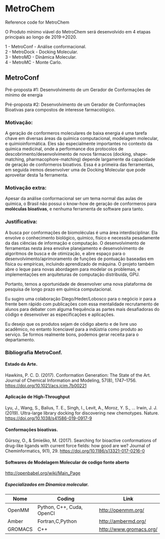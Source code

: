 # MetroChem
Reference code for MetroChem

O Produto mínimo viável do MetroChem será desenvolvido em 4 etapas principais ao longo de 2019->2020.

1 - MetroConf - Análise conformacional.  
2 - MetroDock - Docking Molecular.  
3 - MetroMD - Dinâmica Molecular.  
4 - MetroMC - Monte Carlo.  

## MetroConf 

Pré-proposta #1: Desenvolvimento de um Gerador de Conformações de mínimo de energia

Pré-proposta #2: Desenvolvimento de um Gerador de Conformações Bioativas
para compostos de interesse farmacológico.

### Motivação:
A geração de conformeros moleculares de baixa energia é uma tarefa chave
em diversas áreas da química computacional, modelagem molecular, e
quimioinformática. Eles são especialmente importantes no contexto da
química medicinal, onde a performance dos protocolos de
descobrimento/desenvolvimento de novos fármacos (docking,
shape-matching, pharmacophore-matching) depende largamente da capacidade
de geração de conformeros bioativos. Essa é a primeira das ferramentas,
em seguida iremos desenvolver uma de Docking Molecular que pode 
aproveitar desta 1a ferramenta.

### Motivação extra:
Apesar da análise conformacional ser um tema normal das aulas de química, o Brasil não possui o know-how de geração de conformeros para <b>moléculas bioativas</b>, e nenhuma ferramenta de software para tanto.

### Justificativa:
A busca por conformações de biomoléculas é uma área interdisciplinar.
Ela envolve o conhecimento biológico, químico, físico e necessita
pesadamente da das ciências de informação e computação. O
desenvolvimento de ferramentas nesta área envolve planejamento e
desenvolvimento de algoritmos de busca e de otimização, e abre espaço
para o desenvolvimento/aprimoramento de funções de pontuação baseadas em
física ou empíricas, incluindo aprendizado de máquina. O projeto também
abre o leque para novas abordagem para modelar os problemas, e
implementações em arquiteturas de computação distribuída, GPU.


Portanto, temos a oportunidade de desenvolver uma nova plataforma de
pesquisa de longo prazo em química computacional.


Eu sugiro uma colaboração Diego/Heder/Lobosco para o negócio ir para a
frente bem rápido com publicações com essa mentalidade recrutamento de
alunos para debater com alguma frequência as partes mais desafiadoras do
código e desenvolver as especificações e aplicações.

Eu desejo que os produtos sejam de código aberto e de livre uso
acadêmico, no entanto licenciavel para a indústria como produto ao
serviço. Se formos realmente bons, podemos gerar receita para o
departamento.


### Bibliografia MetroConf.

#### Estado da Arte.
Hawkins, P. C. D. (2017). Conformation Generation: The State of the Art.
Journal of Chemical Information and Modeling, 57(8), 1747–1756.
https://doi.org/10.1021/acs.jcim.7b00221

#### Aplicação de High-Throughput
Lyu, J., Wang, S., Balius, T. E., Singh, I., Levit, A., Moroz, Y. S., ...
Irwin, J. J. (2019). Ultra-large library docking for discovering new
chemotypes. Nature. https://doi.org/10.1038/s41586-019-0917-9

#### Conformações bioativas.
Gürsoy, O., & Smieško, M. (2017). Searching for bioactive conformations
of drug-like ligands with current force fields: how good are we? Journal
of Cheminformatics, 9(1), 29. https://doi.org/10.1186/s13321-017-0216-0

#### Softwares de Modelagem Molecular de codigo fonte aberto

http://openbabel.org/wiki/Main_Page

##### Especializados em Dinamica molecular.
|Nome|Coding|Link|
|---|---|---|
|OpenMM | Python, C++, Cuda, OpenCl | http://openmm.org/ 
|Amber|Fortran,C,Python|http://ambermd.org/|
|GROMACS | C++ | http://www.gromacs.org/ |

